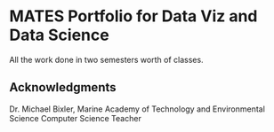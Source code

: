 # MATES Portfolio for Data Viz and Data Science

All the work done in two semesters worth of classes. 

## Acknowledgments

Dr. Michael Bixler,
Marine Academy of Technology and Environmental Science Computer Science Teacher
